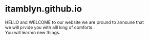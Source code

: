 # itamblyn.github.io

HELLO and WELCOME to our website we are pround to announe that <br>
we will prvide you with alll king of comforts . 
<br> You will learmn new things.

